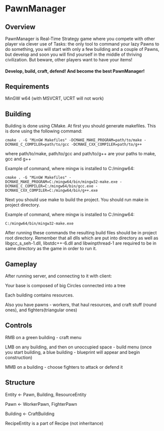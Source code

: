 # PawnManager

## Overview

PawnManager is Real-Time Strategy game where you compete with other player via clever use of Tasks: the only tool to
command your lazy Pawns to do something, you will start with only a few building and a couple of Pawns, but develop and
soon you will find yourself in the middle of thriving civilization. But beware, other players want to have your items!

#### Develop, build, craft, defend! And become the best PawnManager!

## Requirements

MinGW w64 (with MSVCRT, UCRT will not work)

## Building

Building is done using CMake. At first you should generate makefiles. This is done using the following command:

```
cmake . -G "MinGW Makefiles" -DCMAKE_MAKE_PROGRAM=path/to/make -DCMAKE_C_COMPILER=path/to/gcc -DCMAKE_CXX_COMPILER=path/to/g++
```

where path/to/make, path/to/gcc and path/to/g++ are your paths to make, gcc and g++

Example of command, where mingw is installed to C:/mingw64:

```
cmake . -G "MinGW Makefiles" -DCMAKE_MAKE_PROGRAM=C:/mingw64/bin/mingw32-make.exe -DCMAKE_C_COMPILER=C:/mingw64/bin/gcc.exe -DCMAKE_CXX_COMPILER=C:/mingw64/bin/g++.exe
```

Next you should use make to build the project. You should run make in project directory.

Example of command, where mingw is installed to C:/mingw64:

```
C:/mingw64/bin/mingw32-make.exe
```

After running these commands the resulting build files should be in project root directory. Remember that all dlls which
are put into directory as well as libgcc_s_seh-1.dll, libstdc++-6.dll and libwinpthread-1 are required to be in same
directory as the game in order to run it.

## Gameplay

After running server, and connecting to it with client:

Your base is composed of big Circles connected into a tree

Each building contains resources.

Also you have pawns - workers, that haul resources, and craft stuff (round ones), and fighters(triangular ones)

## Controls

RMB on a green building - craft menu

LMB on any building, and then on unoccupied space - build menu (once you start building, a blue building - blueprint
will appear and begin construction)

MMB on a building - choose fighters to attack or defend it

## Structure

Entity <- Pawn, Building, ResourceEntity

Pawn <- WorkerPawn, FighterPawn

Building <- CraftBuilding

RecipeEntity is a part of Recipe (not inheritance)

